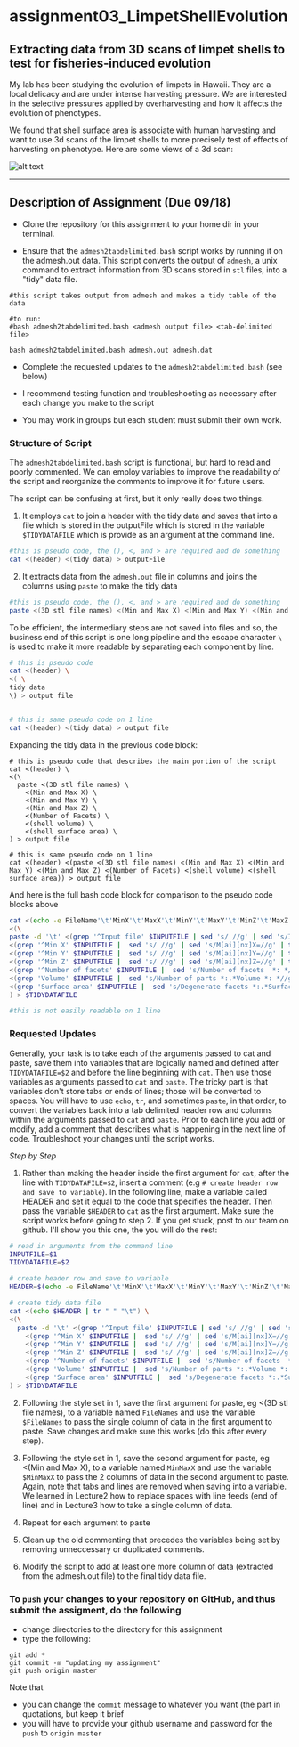 # assignment03_LimpetShellEvolution

## Extracting data from 3D scans of limpet shells to test for fisheries-induced evolution

My lab has been studying the evolution of limpets in Hawaii.  They are a local delicacy and are under intense harvesting pressure.  We are interested in the selective pressures applied by overharvesting and how it affects the evolution of phenotypes.  

We found that shell surface area is associate with human harvesting and want to use 3d scans of the limpet shells to more precisely test of effects of harvesting on phenotype. Here are some views of a 3d scan:

![alt text](https://github.com/tamucc-comp-bio-2020/classroom_repo/blob/master/lectures/Week03_files/3Dscan_limpetShell.PNG)

--- 

## Description of Assignment (Due 09/18)

* Clone the repository for this assignment to your home dir in your terminal. 

* Ensure that the `admesh2tabdelimited.bash` script works by running it on the admesh.out data. This script converts the output of `admesh`, a unix command to extract information from 3D scans stored in `stl` files, into a "tidy" data file.

```
#this script takes output from admesh and makes a tidy table of the data

#to run:
#bash admesh2tabdelimited.bash <admesh output file> <tab-delimited file>

bash admesh2tabdelimited.bash admesh.out admesh.dat
```

* Complete the requested updates to the `admesh2tabdelimited.bash` (see below)

* I recommend testing function and troubleshooting as necessary after each change you make to the script

* You may work in groups but each student must submit their own work.

### Structure of Script
The `admesh2tabdelimited.bash` script is functional, but hard to read and poorly commented.  We can employ variables to improve the readability of the script and reorganize the comments to improve it for future users.

The script can be confusing at first, but it only really does two things.  

1. It employs `cat` to join a header with the tidy data and saves that into a file which is stored in the outputFile which is stored in the variable `$TIDYDATAFILE` which is provide as an argument at the command line.

```bash
#this is pseudo code, the (), <, and > are required and do something
cat <(header) <(tidy data) > outputFile
```

2. It extracts data from the `admesh.out` file in columns and joins the columns using `paste` to make the tidy data

```bash
#this is pseudo code, the (), <, and > are required and do something
paste <(3D stl file names) <(Min and Max X) <(Min and Max Y) <(Min and Max Z) <(Number of Facets) <(shell volume) <(shell surface area)
```

To be efficient, the intermediary steps are not saved into files and so, the business end of this script is one long pipeline and the escape character `\ ` is used to make it more readable by separating each component by line.

```bash
# this is pseudo code
cat <(header) \
<( \
tidy data
\) > output file


# this is same pseudo code on 1 line
cat <(header) <(tidy data) > output file
```
Expanding the tidy data in the previous code block:

```
# this is pseudo code that describes the main portion of the script
cat <(header) \
<(\
  paste <(3D stl file names) \
    <(Min and Max X) \
    <(Min and Max Y) \
    <(Min and Max Z) \
    <(Number of Facets) \
    <(shell volume) \
    <(shell surface area) \
) > output file

# this is same pseudo code on 1 line
cat <(header) <(paste <(3D stl file names) <(Min and Max X) <(Min and Max Y) <(Min and Max Z) <(Number of Facets) <(shell volume) <(shell surface area)) > output file
```

And here is the full bash code block for comparison to the pseudo code blocks above

```bash
cat <(echo -e FileName'\t'MinX'\t'MaxX'\t'MinY'\t'MaxY'\t'MinZ'\t'MaxZ'\t'FacetsBefore'\t'FacetsAfter'\t'Volume'\t'SurfArea) \
<(\
paste -d '\t' <(grep '^Input file' $INPUTFILE | sed 's/ //g' | sed 's/Inputfile://g') \
<(grep '^Min X' $INPUTFILE |  sed 's/ //g' | sed 's/M[ai][nx]X=//g' | tr "," "\t") \
<(grep '^Min Y' $INPUTFILE |  sed 's/ //g' | sed 's/M[ai][nx]Y=//g' | tr "," "\t") \
<(grep '^Min Z' $INPUTFILE |  sed 's/ //g' | sed 's/M[ai][nx]Z=//g' | tr "," "\t") \
<(grep '^Number of facets' $INPUTFILE |  sed 's/Number of facets  *: *//g' | sed 's/  */\t/g') \
<(grep 'Volume' $INPUTFILE |  sed 's/Number of parts *:.*Volume *: *//g') \
<(grep 'Surface area' $INPUTFILE |  sed 's/Degenerate facets *:.*Surface area *: *//g')\
) > $TIDYDATAFILE

#this is not easily readable on 1 line
```


### Requested Updates
Generally, your task is to take each of the arguments passed to cat and paste, save them into variables that are logically named and defined after `TIDYDATAFILE=$2` and before the line beginning with `cat`.  Then use those variables as arguments passed to `cat` and `paste`.  The tricky part is that variables don't store tabs or ends of lines; those will be converted to spaces. You will have to use `echo`, `tr`, and sometimes `paste`, in that order, to convert the variables back into a tab delimited header row and columns within the arguments passed to `cat` and `paste`. Prior to each line you add or modify, add a comment that describes what is happening in the next line of code. Troubleshoot your changes until the script works.

*Step by Step*
1. Rather than making the header inside the first argument for `cat`, after the line with `TIDYDATAFILE=$2`, insert a comment (e.g `# create header row and save to variable`).  In the following line, make a variable called HEADER and set it equal to the code that specifies the header.  Then pass the variable `$HEADER` to `cat` as the first argument.  Make sure the script works before going to step 2.  If you get stuck, post to our team on github.  I'll show you this one, the you will do the rest:
```bash
# read in arguments from the command line
INPUTFILE=$1
TIDYDATAFILE=$2

# create header row and save to variable
HEADER=$(echo -e FileName'\t'MinX'\t'MaxX'\t'MinY'\t'MaxY'\t'MinZ'\t'MaxZ'\t'FacetsBefore'\t'FacetsAfter'\t'Volume'\t'SurfArea)

# create tidy data file
cat <(echo $HEADER | tr " " "\t") \
<(\
  paste -d '\t' <(grep '^Input file' $INPUTFILE | sed 's/ //g' | sed 's/Inputfile://g') \
    <(grep '^Min X' $INPUTFILE |  sed 's/ //g' | sed 's/M[ai][nx]X=//g' | tr "," "\t") \
    <(grep '^Min Y' $INPUTFILE |  sed 's/ //g' | sed 's/M[ai][nx]Y=//g' | tr "," "\t") \
    <(grep '^Min Z' $INPUTFILE |  sed 's/ //g' | sed 's/M[ai][nx]Z=//g' | tr "," "\t") \
    <(grep '^Number of facets' $INPUTFILE |  sed 's/Number of facets  *: *//g' | sed 's/  */\t/g') \
    <(grep 'Volume' $INPUTFILE |  sed 's/Number of parts *:.*Volume *: *//g') \
    <(grep 'Surface area' $INPUTFILE |  sed 's/Degenerate facets *:.*Surface area *: *//g')\
) > $TIDYDATAFILE

```

2. Following the style set in 1, save the first argument for paste, eg <(3D stl file names), to a variable named `FileNames` and use the variable `$FileNames` to pass the single column of data in the first argument to paste. Save changes and make sure this works (do this after every step).

3. Following the style set in 1, save the second argument for paste, eg <(Min and Max X), to a variable named `MinMaxX` and use the variable `$MinMaxX` to pass the 2 columns of data in the second argument to paste. Again, note that tabs and lines are removed when saving into a variable. We learned in Lecture2 how to replace spaces with line feeds (end of line) and in Lecture3 how to take a single column of data. 

4. Repeat for each argument to paste

5. Clean up the old commenting that precedes the variables being set by removing unneccessary or duplicated comments.

6. Modify the script to add at least one more column of data (extracted from the admesh.out file) to the final tidy data file.

### To `push` your changes to your repository on GitHub, and thus submit the assigment, do the following

* change directories to the directory for this assignment
* type the following:
```
git add *
git commit -m "updating my assignment"
git push origin master
```

Note that 
* you can change the `commit` message to whatever you want (the part in quotations, but keep it brief
* you will have to provide your github username and password for the `push` to `origin master`
